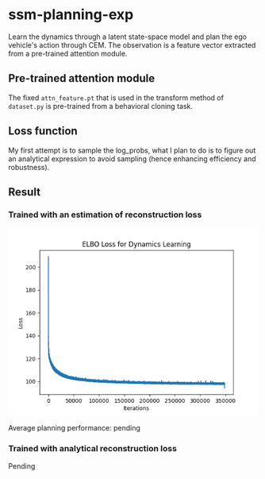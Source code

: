 # ssm-planning-exp

Learn the dynamics through a latent state-space model and plan the ego vehicle's action through CEM. The observation is a feature vector extracted from a pre-trained attention module.

## Pre-trained attention module

The fixed `attn_feature.pt` that is used in the transform method of `dataset.py` is pre-trained from a behavioral cloning task.

## Loss function

My first attempt is to sample the log_probs, what I plan to do is to figure out an analytical expression to avoid sampling (hence enhancing efficiency and robustness).

## Result

### Trained with an estimation of reconstruction loss

![image](./figures/moving_avg_loss.png)

Average planning performance: pending

### Trained with analytical reconstruction loss

Pending
